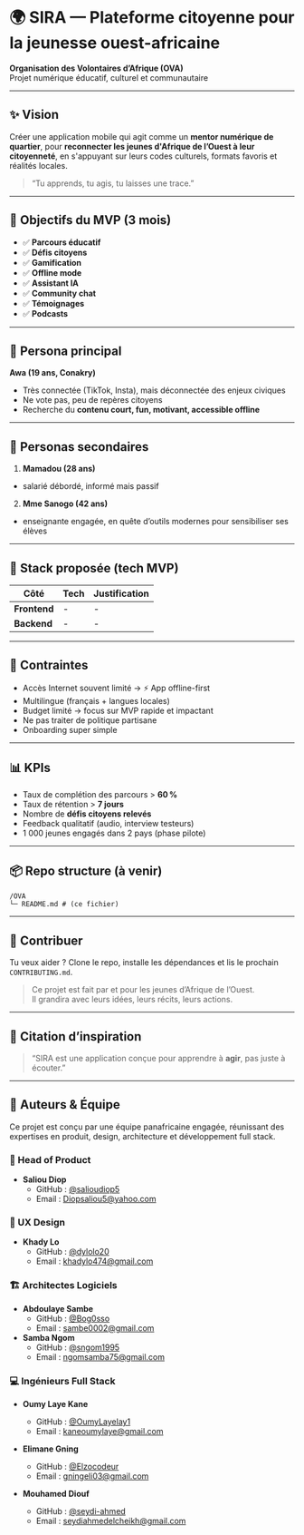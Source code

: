 # 🌍 SIRA — Plateforme citoyenne pour la jeunesse ouest-africaine

**Organisation des Volontaires d’Afrique (OVA)**  
Projet numérique éducatif, culturel et communautaire

---

## ✨ Vision
Créer une application mobile qui agit comme un **mentor numérique de quartier**, pour **reconnecter les jeunes d'Afrique de l’Ouest à leur citoyenneté**, en s'appuyant sur leurs codes culturels, formats favoris et réalités locales.

> “Tu apprends, tu agis, tu laisses une trace.”

---

## 🎯 Objectifs du MVP (3 mois)

- ✅ **Parcours éducatif**
- ✅ **Défis citoyens**
- ✅ **Gamification**
- ✅ **Offline mode**
- ✅ **Assistant IA**
- ✅ **Community chat**
- ✅ **Témoignages**
- ✅ **Podcasts**

---

## 👤 Persona principal

**Awa (19 ans, Conakry)**
- Très connectée (TikTok, Insta), mais déconnectée des enjeux civiques  
- Ne vote pas, peu de repères citoyens  
- Recherche du **contenu court, fun, motivant, accessible offline**

---

## 👤 Personas secondaires

1) **Mamadou (28 ans)** 
- salarié débordé, informé mais passif
2) **Mme Sanogo (42 ans)**
- enseignante engagée, en quête d’outils modernes pour sensibiliser ses élèves

---

## 📱 Stack proposée (tech MVP)

| Côté | Tech | Justification |
|------|------|---------------|
| **Frontend** | - | - |
| **Backend** | - | - |

---

## 🚧 Contraintes

- Accès Internet souvent limité → ⚡ App offline-first
- Multilingue (français + langues locales)
- Budget limité → focus sur MVP rapide et impactant
- Ne pas traiter de politique partisane
- Onboarding super simple

---

## 📊 KPIs

- Taux de complétion des parcours > **60 %**
- Taux de rétention > **7 jours**
- Nombre de **défis citoyens relevés**
- Feedback qualitatif (audio, interview testeurs)
- 1 000 jeunes engagés dans 2 pays (phase pilote)

---

## 📦 Repo structure (à venir)

```
/OVA
└─ README.md # (ce fichier)
```

---

## 🤝 Contribuer

Tu veux aider ? Clone le repo, installe les dépendances et lis le prochain `CONTRIBUTING.md`.

> Ce projet est fait par et pour les jeunes d’Afrique de l’Ouest.  
> Il grandira avec leurs idées, leurs récits, leurs actions.

---

## 🧠 Citation d’inspiration

> “SIRA est une application conçue pour apprendre à **agir**, pas juste à écouter.”

---

## 👥 Auteurs & Équipe

Ce projet est conçu par une équipe panafricaine engagée, réunissant des expertises en produit, design, architecture et développement full stack.

### 🎯 Head of Product
- **Saliou Diop**
    - GitHub : [@salioudiop5](https://github.com/salioudiop5)  
    - Email : Diopsaliou5@yahoo.com

### 🎨 UX Design
- **Khady Lo**
    - GitHub : [@dylolo20](https://github.com/dylolo20)  
    - Email : khadylo474@gmail.com

### 🏗️ Architectes Logiciels
- **Abdoulaye Sambe**
    - GitHub : [@Bog0sso](https://github.com/Bog0sso)  
    - Email : sambe0002@gmail.com  
- **Samba Ngom**
    - GitHub : [@sngom1995](https://github.com/sngom1995)  
    - Email : ngomsamba75@gmail.com

### 💻 Ingénieurs Full Stack
- **Oumy Laye Kane**
    - GitHub : [@OumyLayelay1](https://github.com/OumyLayelay1)  
    - Email : kaneoumylaye@gmail.com

- **Elimane Gning**
    - GitHub : [@Elzocodeur](https://github.com/Elzocodeur)  
    - Email : gningeli03@gmail.com

- **Mouhamed Diouf**
    - GitHub : [@seydi-ahmed](https://github.com/seydi-ahmed)  
    - Email : seydiahmedelcheikh@gmail.com

